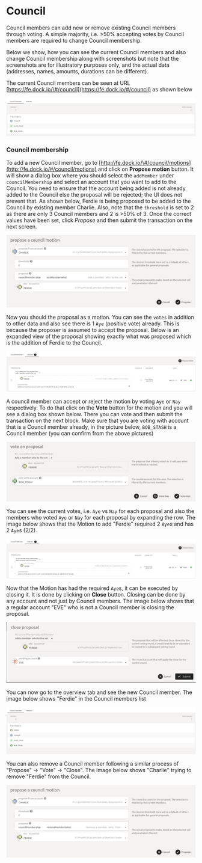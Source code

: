 # Council

Council members can add new or remove existing Council members through voting. A simple majority, i.e. &gt;50% accepting votes by Council members are required to change Council membership.

Below we show, how you can see the current Council members and also change Council membership along with screenshots but note that the screenshots are for illustratory purposes only, and the actual data \(addresses, names, amounts, durations can be different\).

The current Council members can be seen at URL [https://fe.dock.io/\#/council](https://fe.dock.io/#/council) as shown below

![Council members](../../../../../.gitbook/assets/council-member-list.png)

### Council membership

To add a new Council member, go to [http://fe.dock.io/\#/council/motions](http://fe.dock.io/#/council/motions) and click on **Propose motion** button. It will show a dialog box where you should select the `addMember` under `councilMembership` and select an account that you want to add to the Council. You need to ensure that the account being added is not already added to the Council else the proposal will be rejected; the UI does not prevent that. As shown below, Ferdie is being proposed to be added to the Council by existing member Charlie. Also, note that the `threshold` is set to 2 as there are only 3 Council members and 2 is &gt;50% of 3. Once the correct values have been set, click _Propose_ and then submit the transaction on the next screen.

![A council proposal](../../../../../.gitbook/assets/propose-council-add.png)

Now you should the proposal as a motion. You can see the `votes` in addition to other data and also see there is 1 `Aye` \(positive vote\) already. This is because the proposer is assumed to accept the proposal. Below is an expanded view of the proposal showing exactly what was proposed which is the addition of Ferdie to the Council.

![Council motions](../../../../../.gitbook/assets/council-add-motion.png)

A council member can accept or reject the motion by voting `Aye` or `Nay` respectively. To do that click on the **Vote** button for the motion and you will see a dialog box shown below. There you can vote and then submit the transaction on the next block. Make sure that you are voting with account that is a Council member already, in the picture below, `BOB_STASH` is a Council member \(you can confirm from the above pictures\)

![](../../../../../.gitbook/assets/council-add-vote.png)

You can see the current votes, i.e. `Aye` vs `Nay` for each proposal and also the members who voted `Aye` or `Nay` for each proposal by expanding the row. The image below shows that the Motion to add "Ferdie" required 2 `Aye`s and has 2 `Aye`s \(2/2\).

![](../../../../../.gitbook/assets/council-motion-aye.png)

Now that the Motion has had the required `Aye`s, it can be executed by closing it. It is done by clicking on **Close** button. Closing can be done by any account and not just by Council members. The image below shows that a regular account "EVE" who is not a Council member is closing the proposal.

![](../../../../../.gitbook/assets/council-add-close.png)



You can now go to the overview tab and see the new Council member. The image below shows "Ferdie" in the Council members list

![](../../../../../.gitbook/assets/council-members-updated.png)



You can also remove a Council member following a similar process of "Propose" -&gt; "Vote" -&gt; "Close". The image below shows "Charlie" trying to remove "Ferdie" from the Council.

![](../../../../../.gitbook/assets/propose-council-remove.png)

